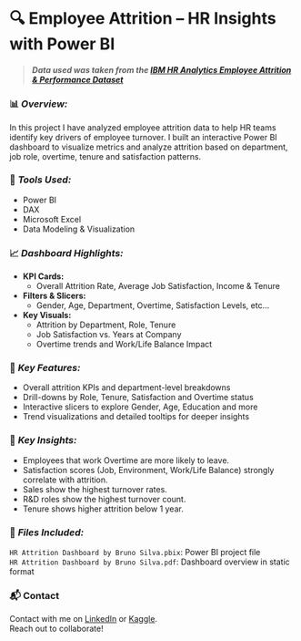 # 🔍 **Employee Attrition – HR Insights with Power BI**  
> ##### Data used was taken from the [IBM HR Analytics Employee Attrition & Performance Dataset](https://www.kaggle.com/datasets/pavansubhasht/ibm-hr-analytics-attrition-dataset)

### 📊 *Overview:*
In this project I have analyzed employee attrition data to help HR teams identify key drivers of employee turnover. I built an interactive Power BI dashboard to visualize metrics and analyze attrition based on department, job role, overtime, tenure and satisfaction patterns.

### 🔧 *Tools Used:*
- Power BI  
- DAX  
- Microsoft Excel  
- Data Modeling & Visualization  

### 📈 *Dashboard Highlights:*
- **KPI Cards:**  
  - Overall Attrition Rate, Average Job Satisfaction, Income & Tenure  
- **Filters & Slicers:**  
  - Gender, Age, Department, Overtime, Satisfaction Levels, etc...  
- **Key Visuals:**  
  - Attrition by Department, Role, Tenure  
  - Job Satisfaction vs. Years at Company
  - Overtime trends and Work/Life Balance Impact
  
### 🎯 *Key Features:*
- Overall attrition KPIs and department-level breakdowns  
- Drill-downs by Role, Tenure, Satisfaction and Overtime status  
- Interactive slicers to explore Gender, Age, Education and more  
- Trend visualizations and detailed tooltips for deeper insights
  
### 🧠 *Key Insights:*
- Employees that work Overtime are more likely to leave.
- Satisfaction scores (Job, Environment, Work/Life Balance) strongly correlate with attrition.
- Sales show the highest turnover rates.
- R&D roles show the highest turnover count.
- Tenure shows higher attrition below 1 year.

### 📎 *Files Included:*  
`HR Attrition Dashboard by Bruno Silva.pbix`: Power BI project file  
`HR Attrition Dashboard by Bruno Silva.pdf`: Dashboard overview in static format

### 📬 Contact
Contact with me on [LinkedIn](https://www.linkedin.com/in/brunosilva1297/) or [Kaggle](https://www.kaggle.com/patinhas).  
Reach out to collaborate!
